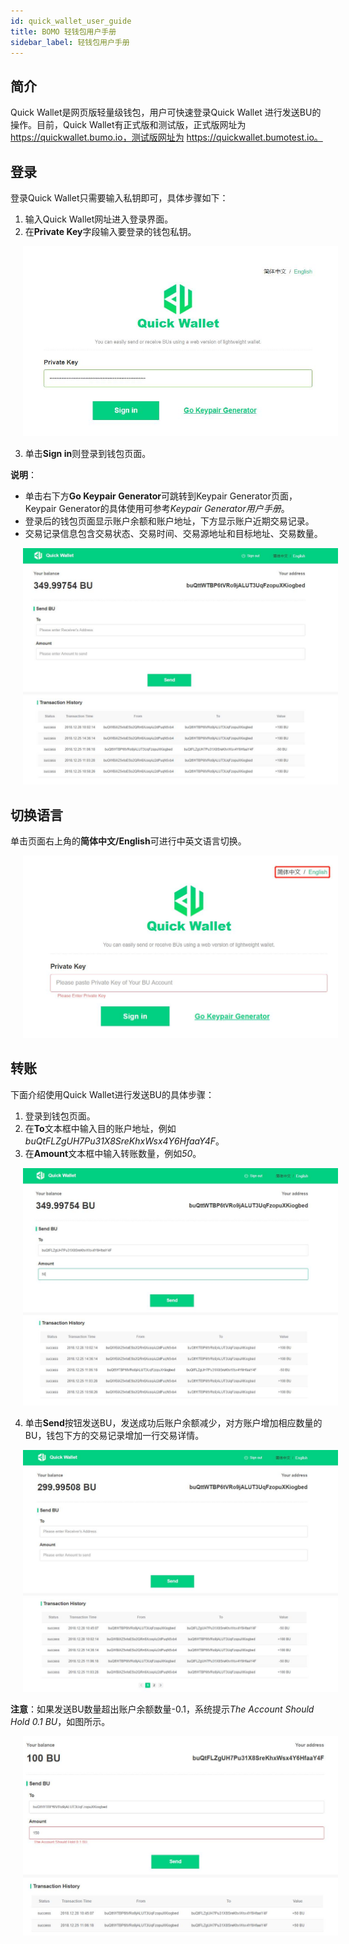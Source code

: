 ```yaml
---
id: quick_wallet_user_guide
title: BOMO 轻钱包用户手册
sidebar_label: 轻钱包用户手册
---
```


## 简介
Quick Wallet是网页版轻量级钱包，用户可快速登录Quick Wallet 进行发送BU的操作。目前，Quick Wallet有正式版和测试版，正式版网址为 https://quickwallet.bumo.io，测试版网址为 https://quickwallet.bumotest.io。

## 登录

登录Quick Wallet只需要输入私钥即可，具体步骤如下：
1. 输入Quick Wallet网址进入登录界面。
2. 在**Private Key**字段输入要登录的钱包私钥。

<img src="/docs/Assets/quickwallet_1.jpg"
     style= "margin-left: 20px">

3. 单击**Sign in**则登录到钱包页面。

**说明**：
* 单击右下方**Go Keypair Generator**可跳转到Keypair Generator页面，Keypair Generator的具体使用可参考*Keypair Generator用户手册*。
* 登录后的钱包页面显示账户余额和账户地址，下方显示账户近期交易记录。
* 交易记录信息包含交易状态、交易时间、交易源地址和目标地址、交易数量。

<img src="/docs/Assets/quickwallet_2.jpg"
     style= "margin-left: 20px">

## 切换语言

单击页面右上角的**简体中文/English**可进行中英文语言切换。

<img src="/docs/Assets/quickwallet_3.jpg"
     style= "margin-left: 20px">

## 转账
下面介绍使用Quick Wallet进行发送BU的具体步骤：
1. 登录到钱包页面。
2. 在**To**文本框中输入目的账户地址，例如*buQtFLZgUH7Pu31X8SreKhxWsx4Y6HfaaY4F*。
3. 在**Amount**文本框中输入转账数量，例如*50*。

<img src="/docs/Assets/quickwallet_4.jpg"
     style= "margin-left: 20px">

4. 单击**Send**按钮发送BU，发送成功后账户余额减少，对方账户增加相应数量的BU，钱包下方的交易记录增加一行交易详情。    

<img src="/docs/Assets/quickwallet_5.jpg"
     style= "margin-left: 20px">

**注意**：如果发送BU数量超出账户余额数量-0.1，系统提示*The Account Should Hold 0.1 BU*，如图所示。

<img src="/docs/Assets/quickwallet_6.jpg"
     style= "margin-left: 20px">